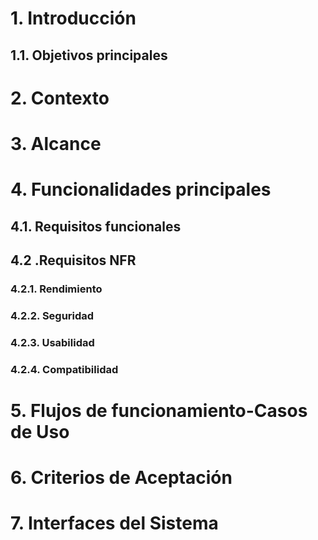 # 1. Introducción
## 1.1. Objetivos principales
# 2. Contexto
# 3. Alcance
# 4. Funcionalidades principales
## 4.1. Requisitos funcionales
## 4.2 .Requisitos NFR
### 4.2.1. Rendimiento
### 4.2.2. Seguridad
### 4.2.3. Usabilidad
### 4.2.4. Compatibilidad
# 5. Flujos de funcionamiento-Casos de Uso
# 6. Criterios de Aceptación
# 7. Interfaces del Sistema
